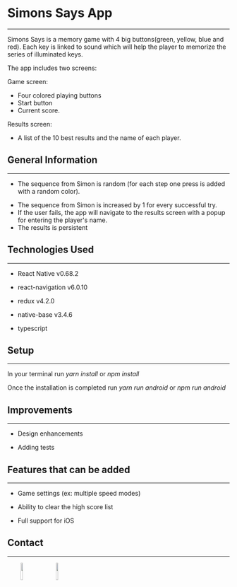 <h1>Simons Says App</h1>
<hr><p>Simons Says is a memory game with 4 big buttons(green, yellow, blue and red). Each key is linked to sound which will help the player to memorize the series of illuminated keys.</p>
<p>The app includes two screens:</p>
<p>Game screen:</p>
<ul>
<li>Four colored playing buttons</li>
<li>Start button</li>
<li>Current score.</li>
</ul>
<p>Results screen:</p>
<ul>
<li>A list of the 10 best results and the name of each player.</li>
</ul><h2>General Information</h2>
<hr><ul>
<li>The sequence from Simon is random (for each step one press is added with a random color).</li>
</ul>
<ul>
<li>The sequence from Simon is increased by 1 for every successful try.</li>
<li>If the user fails, the app will navigate to the results screen with a popup for entering the player's name.</li>
<li>The results is persistent</li>
</ul><h2>Technologies Used</h2>
<hr><ul>
<li>React Native v0.68.2</li>
</ul><ul>
<li>react-navigation v6.0.10</li>
</ul><ul>
<li>redux v4.2.0</li>
</ul><ul>
<li>native-base v3.4.6</li>
</ul><ul>
<li>typescript</li>
</ul><h2>Setup</h2>
<hr><p>In your terminal run <em>yarn install</em> or <em>npm install</em></p>
<p>Once the installation  is completed run <em>yarn run android</em>  or <em>npm run android</em></p><h2>Improvements</h2>
<hr><ul>
<li>Design enhancements</li>
</ul><ul>
<li>Adding tests</li>
</ul><h2>Features that can be added</h2>
<hr><ul>
<li>Game settings (ex: multiple speed modes)</li>
</ul><ul>
<li>Ability to clear the high score list</li>
</ul><ul>
<li>Full support for iOS</li>
</ul><h2>Contact</h2>
<hr><p><span style="margin-right: 30px;"></span><a href="https://www.linkedin.com/in/mohammad-sandouka-79206683/"><img target="_blank" src="https://cdn.jsdelivr.net/gh/devicons/devicon/icons/linkedin/linkedin-original.svg" style="width: 10%;"></a><span style="margin-right: 30px;"></span><a href="https://github.com/msanduka"><img target="_blank" src="https://cdn.jsdelivr.net/gh/devicons/devicon/icons/github/github-original.svg" style="width: 10%;"></a></p>